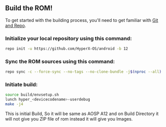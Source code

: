 ## Build the ROM!
To get started with the building process, you'll need to get familiar with [Git and Repo](http://source.android.com/source/using-repo.html).
### Initialize your local repository using this command:
```bash
repo init -u https://github.com/HyperX-OS/android -b 12
```
### Sync the ROM sources using this command:
```bash
repo sync -c --force-sync --no-tags --no-clone-bundle -j$(nproc --all) --optimized-fetch --prune
```
### Initiate build:
```bash
source build/envsetup.sh
lunch hyper_<devicecodename>-userdebug
make -j4
```
This is initial Build, So it will be same as AOSP A12 and on Build Directory it will not give you ZIP file of rom instead it will give you Images.
